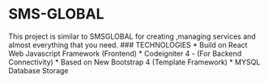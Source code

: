 # SMS-GLOBAL
This project is similar to SMSGLOBAL for creating ,managing services and almost everything that you need. ### TECHNOLOGIES  * Build on React Web Javascript Framework (Frontend)  * Codeigniter 4 - (For Backend Connectivity)  * Based on New Bootstrap 4 (Template Framework)  * MYSQL Database Storage
